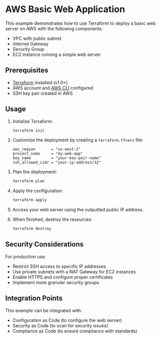 # AWS Basic Web Application

This example demonstrates how to use Terraform to deploy a basic web server on AWS with the following components:

- VPC with public subnet
- Internet Gateway
- Security Group
- EC2 instance running a simple web server

## Prerequisites

- [Terraform](https://www.terraform.io/downloads.html) installed (v1.0+)
- AWS account and [AWS CLI](https://aws.amazon.com/cli/) configured
- SSH key pair created in AWS

## Usage

1. Initialize Terraform:
   ```bash
   terraform init
   ```

2. Customize the deployment by creating a `terraform.tfvars` file:
   ```
   aws_region       = "us-west-2"
   project_name     = "my-web-app"
   key_name         = "your-key-pair-name"
   ssh_allowed_cidr = "your-ip-address/32"
   ```

3. Plan the deployment:
   ```bash
   terraform plan
   ```

4. Apply the configuration:
   ```bash
   terraform apply
   ```

5. Access your web server using the outputted public IP address.

6. When finished, destroy the resources:
   ```bash
   terraform destroy
   ```

## Security Considerations

For production use:
- Restrict SSH access to specific IP addresses
- Use private subnets with a NAT Gateway for EC2 instances
- Enable HTTPS and configure proper certificates
- Implement more granular security groups

## Integration Points

This example can be integrated with:
- Configuration as Code (to configure the web server)
- Security as Code (to scan for security issues)
- Compliance as Code (to ensure compliance with standards)
